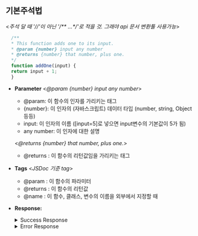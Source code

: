 **기본주석법**
----
  <_주석 달 때 '//'이 아닌 '/** ...*/'로 적을 것. 그래야 api 문서 변환툴 사용가능_>
  ```javascript
    /**
    * This function adds one to its input.
    * @param {number} input any number
    * @returns {number} that number, plus one.
    */
    function addOne(input) {
    return input + 1;
    }
```

* **Parameter**
  <_@param {number} input any number_>
    * @param: 이 함수의 인자를 가리키는 태그
    * {number}: 이 인자의 (자바스크립트) 데이터 타입 (number, string, Object 등등)
    * input: 이 인자의 이름 ([input=5]로 넣으면 input변수의 기본값이 5가 됨)
    * any number: 이 인자에 대한 설명

  <_@returns {number} that number, plus one._>
    * @returns : 이 함수의 리턴값임을 가리키는 태그

* **Tags**
  <_JSDoc 기준 tag_>
    * @param : 이 함수의 파라미터
    * @returns : 이 함수의 리턴값
    * @name : 이 함수, 클래스, 변수의 이름을 외부에서 지정할 때

* **Response:**
    <details>
    <summary>Success Response</summary>
    <div markdown="1">

    <!-- 위에 공백 1줄 두고 이 안에 기존 내용 붙이기 (Code ~ )-->
    </div>
    </details>
    <details>
    <summary>Error Response</summary>
    <div markdown="1">

    <!-- 위에 공백 1줄 두고 이 안에 기존 내용 붙이기 (Code ~ )-->
    </div>
    </details>

